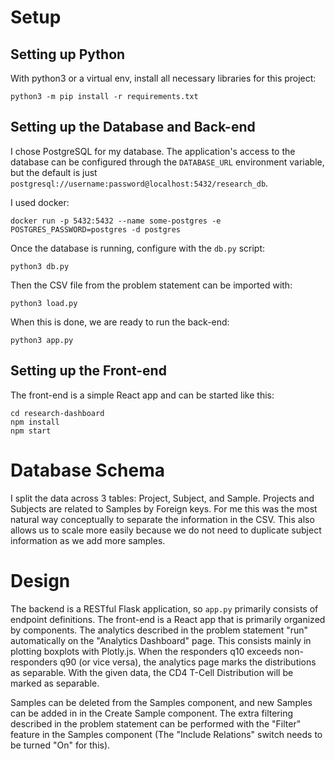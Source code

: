 # Setup

## Setting up Python
With python3 or a virtual env, install all necessary libraries for this project:
```
python3 -m pip install -r requirements.txt
```

## Setting up the Database and Back-end
I chose PostgreSQL for my database. The application's access to the database can be configured through the `DATABASE_URL` environment variable, but the default is just `postgresql://username:password@localhost:5432/research_db`.

I used docker:
```
docker run -p 5432:5432 --name some-postgres -e POSTGRES_PASSWORD=postgres -d postgres
```

Once the database is running, configure with the `db.py` script:
```
python3 db.py
```

Then the CSV file from the problem statement can be imported with:
```
python3 load.py
```

When this is done, we are ready to run the back-end:
```
python3 app.py
```

## Setting up the Front-end

The front-end is a simple React app and can be started like this:
```
cd research-dashboard
npm install
npm start
```

# Database Schema

I split the data across 3 tables: Project, Subject, and Sample. Projects and Subjects are related to Samples by Foreign keys. For me this was the most natural way conceptually to separate the information in the CSV. This also allows us to scale more easily because we do not need to duplicate subject information as we add more samples.

# Design

The backend is a RESTful Flask application, so `app.py` primarily consists of endpoint definitions. The front-end is a React app that is primarily organized by components. The analytics described in the problem statement "run" automatically on the "Analytics Dashboard" page. This consists mainly in plotting boxplots with Plotly.js. When the responders q10 exceeds non-responders q90 (or vice versa), the analytics page marks the distributions as separable. With the given data, the CD4 T-Cell Distribution will be marked as separable.

Samples can be deleted from the Samples component, and new Samples can be added in in the Create Sample component. The extra filtering described in the problem statement can be performed with the "Filter" feature in the Samples component (The "Include Relations" switch needs to be turned "On" for this).